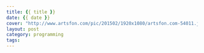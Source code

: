 ```yaml
---
title: {{ title }}
date: {{ date }}
cover: "http://www.artsfon.com/pic/201502/1920x1080/artsfon.com-54011.jpg"
layout: post
category: programming
tags:
---
```

